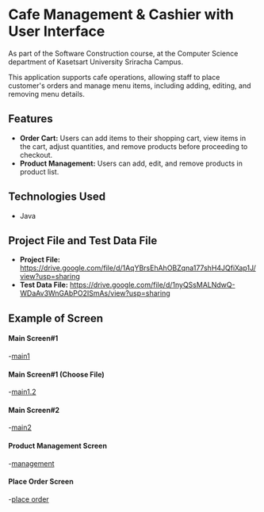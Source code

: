 # Cafe Management & Cashier with User Interface

As part of the Software Construction course, at the Computer Science department of Kasetsart University Sriracha Campus.

This application supports cafe operations, allowing staff to place customer's orders and manage menu items, including adding, editing, and removing menu details.

## Features
* **Order Cart:** Users can add items to their shopping cart, view items in the cart, adjust quantities, and remove products before proceeding to checkout.
* **Product Management:** Users can add, edit, and remove products in product list.

## Technologies Used
- Java

## Project File and Test Data File
* **Project File:** https://drive.google.com/file/d/1AqYBrsEhAhOBZqna177shH4JQfiXap1J/view?usp=sharing
* **Test Data File:** https://drive.google.com/file/d/1nyQSsMALNdwQ-WDaAv3WnGAbPO2ISmAs/view?usp=sharing

## Example of Screen
#### Main Screen#1
-[main1](https://github.com/user-attachments/assets/c04dcff7-c2f4-457a-a221-c886f811a00f)
#### Main Screen#1 (Choose File)
-[main1.2](https://github.com/user-attachments/assets/3cb81f53-99f8-4d74-9fc7-e1169ba32fd3)
#### Main Screen#2
-[main2](https://github.com/user-attachments/assets/369b0d98-ff37-407d-9112-4e73d939edc0)
#### Product Management Screen
-[management](https://github.com/user-attachments/assets/3110ef78-4962-453f-ad73-7c65919e8d36)
#### Place Order Screen
-[place order](https://github.com/user-attachments/assets/ca27d910-6dd8-491a-b441-d51e9fc40951)
